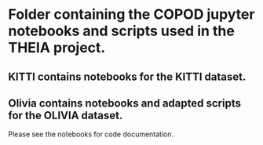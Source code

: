 # Folder containing the COPOD jupyter notebooks and scripts used in the THEIA project.
## KITTI contains notebooks for the KITTI dataset.
## Olivia contains notebooks and adapted scripts for the OLIVIA dataset.

Please see the notebooks for code documentation.
